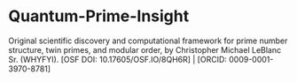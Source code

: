 # Quantum-Prime-Insight
Original scientific discovery and computational framework for prime number structure, twin primes, and modular order, by Christopher Michael LeBlanc Sr. (WHYFYI). [OSF DOI: 10.17605/OSF.IO/8QH6R] | [ORCID: 0009-0001-3970-8781]
